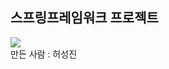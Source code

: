 <h2>스프링프레임워크 프로젝트</h2>
<img src = "[[https://flexible.img.hani.co.kr/flexible/normal/590/590/imgdb/resize/2007/1227/68227042_20071227.jpg](http://49.142.157.251:9090/cjgreen/resources/images/javaProjectS13(%ED%97%88%EC%84%B1%EC%A7%84).jpg)](http://49.142.157.251:9090/cjgreen/resources/images/javaProjectS13(%ED%97%88%EC%84%B1%EC%A7%84).jpg)http://49.142.157.251:9090/cjgreen/resources/images/javaProjectS13(%ED%97%88%EC%84%B1%EC%A7%84).jpg" />
<div>만든 사람 : 허성진</div>
